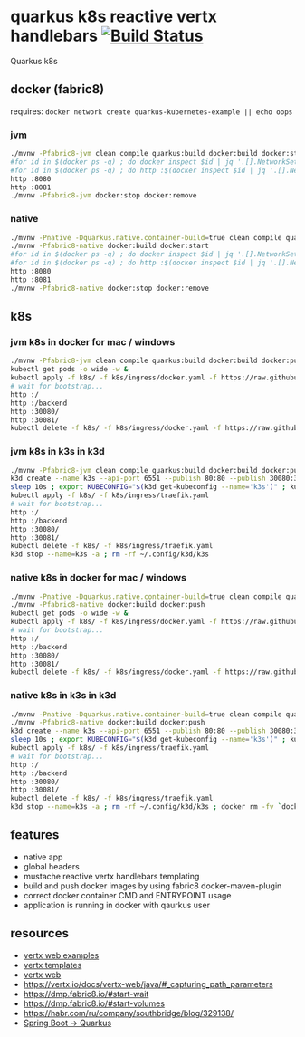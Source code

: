 # quarkus k8s reactive vertx handlebars [![Build Status](https://travis-ci.org/daggerok/quarkus-kubernetes-example.svg?branch=master)](https://travis-ci.org/daggerok/quarkus-kubernetes-example)
Quarkus k8s

## docker (fabric8)

requires: `docker network create quarkus-kubernetes-example || echo oops`

### jvm

```bash
./mvnw -Pfabric8-jvm clean compile quarkus:build docker:build docker:start
#for id in $(docker ps -q) ; do docker inspect $id | jq '.[].NetworkSettings.Ports."8080/tcp"[].HostPort' -r ; done
#for id in $(docker ps -q) ; do http :$(docker inspect $id | jq '.[].NetworkSettings.Ports."8080/tcp"[].HostPort' -r) ; done
http :8080
http :8081
./mvnw -Pfabric8-jvm docker:stop docker:remove
```

### native

```bash
./mvnw -Pnative -Dquarkus.native.container-build=true clean compile quarkus:build
./mvnw -Pfabric8-native docker:build docker:start
#for id in $(docker ps -q) ; do docker inspect $id | jq '.[].NetworkSettings.Ports."8080/tcp"[].HostPort' -r ; done
#for id in $(docker ps -q) ; do http :$(docker inspect $id | jq '.[].NetworkSettings.Ports."8080/tcp"[].HostPort' -r) ; done
http :8080
http :8081
./mvnw -Pfabric8-native docker:stop docker:remove
```

## k8s

### jvm k8s in docker for mac / windows

```bash
./mvnw -Pfabric8-jvm clean compile quarkus:build docker:build docker:push
kubectl get pods -o wide -w &
kubectl apply -f k8s/ -f k8s/ingress/docker.yaml -f https://raw.githubusercontent.com/kubernetes/ingress-nginx/master/deploy/static/mandatory.yaml -f https://raw.githubusercontent.com/kubernetes/ingress-nginx/master/deploy/static/provider/cloud-generic.yaml
# wait for bootstrap...
http :/
http :/backend
http :30080/
http :30081/
kubectl delete -f k8s/ -f k8s/ingress/docker.yaml -f https://raw.githubusercontent.com/kubernetes/ingress-nginx/master/deploy/static/mandatory.yaml -f https://raw.githubusercontent.com/kubernetes/ingress-nginx/master/deploy/static/provider/cloud-generic.yaml
```

### jvm k8s in k3s in k3d

```bash
./mvnw -Pfabric8-jvm clean compile quarkus:build docker:build docker:push
k3d create --name k3s --api-port 6551 --publish 80:80 --publish 30080:30080 --publish 30081:30081 --workers 2
sleep 10s ; export KUBECONFIG="$(k3d get-kubeconfig --name='k3s')" ; kubectl get pods -o wide -w &
kubectl apply -f k8s/ -f k8s/ingress/traefik.yaml
# wait for bootstrap...
http :/
http :/backend
http :30080/
http :30081/
kubectl delete -f k8s/ -f k8s/ingress/traefik.yaml
k3d stop --name=k3s -a ; rm -rf ~/.config/k3d/k3s
```

### native k8s in docker for mac / windows

```bash
./mvnw -Pnative -Dquarkus.native.container-build=true clean compile quarkus:build
./mvnw -Pfabric8-native docker:build docker:push
kubectl get pods -o wide -w &
kubectl apply -f k8s/ -f k8s/ingress/docker.yaml -f https://raw.githubusercontent.com/kubernetes/ingress-nginx/master/deploy/static/mandatory.yaml -f https://raw.githubusercontent.com/kubernetes/ingress-nginx/master/deploy/static/provider/cloud-generic.yaml
# wait for bootstrap...
http :/
http :/backend
http :30080/
http :30081/
kubectl delete -f k8s/ -f k8s/ingress/docker.yaml -f https://raw.githubusercontent.com/kubernetes/ingress-nginx/master/deploy/static/mandatory.yaml -f https://raw.githubusercontent.com/kubernetes/ingress-nginx/master/deploy/static/provider/cloud-generic.yaml
```

### native k8s in k3s in k3d

```bash
./mvnw -Pnative -Dquarkus.native.container-build=true clean compile quarkus:build
./mvnw -Pfabric8-native docker:build docker:push
k3d create --name k3s --api-port 6551 --publish 80:80 --publish 30080:30080 --publish 30081:30081 --workers 2
sleep 10s ; export KUBECONFIG="$(k3d get-kubeconfig --name='k3s')" ; kubectl get pods -o wide -w &
kubectl apply -f k8s/ -f k8s/ingress/traefik.yaml
# wait for bootstrap...
http :/
http :/backend
http :30080/
http :30081/
kubectl delete -f k8s/ -f k8s/ingress/traefik.yaml
k3d stop --name=k3s -a ; rm -rf ~/.config/k3d/k3s ; docker rm -fv `docker ps -aq`
```

## features

* native app
* global headers
* mustache reactive vertx handlebars templating
* build and push docker images by using fabric8 docker-maven-plugin
* correct docker container CMD and ENTRYPOINT usage
* application is running in docker with qaurkus user

## resources

* [vertx web examples](https://github.com/vert-x3/vertx-examples/tree/master/web-examples)
* [vertx templates](https://vertx.io/docs/vertx-web/java/#_templates)
* [vertx web](https://vertx.io/docs/vertx-web/java/)
* https://vertx.io/docs/vertx-web/java/#_capturing_path_parameters
* https://dmp.fabric8.io/#start-wait
* https://dmp.fabric8.io/#start-volumes
* https://habr.com/ru/company/southbridge/blog/329138/
* [Spring Boot -> Quarkus](https://dzone.com/articles/spring2quarkus-spring-boot-to-quarkus-migration)
